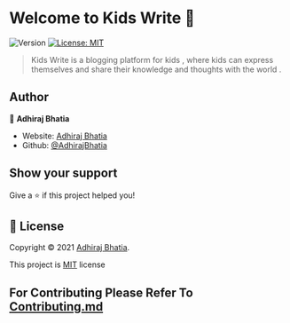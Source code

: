 # Welcome to Kids Write 👋
![Version](https://img.shields.io/badge/version-2.0.0-blue.svg?cacheSeconds=2592000)
[![License: MIT](https://img.shields.io/badge/License-MIT-yellow.svg)](./LICENSE)

> Kids Write is a blogging platform for kids , where kids can express themselves and share their knowledge and thoughts with the world .


## Author

👤 **Adhiraj Bhatia**

* Website: [Adhiraj Bhatia](https://adhirajbhatia.vercel.app)
* Github: [@AdhirajBhatia](https://github.com/AdhirajBhatia)

## Show your support

Give a ⭐️ if this project helped you!


## 📝 License

Copyright © 2021 [Adhiraj Bhatia](https://github.com/AdhirajBhatia).

This project is [MIT](./LICENSE) license


## For Contributing Please Refer To [Contributing.md](CONTRIBUTING.md) 